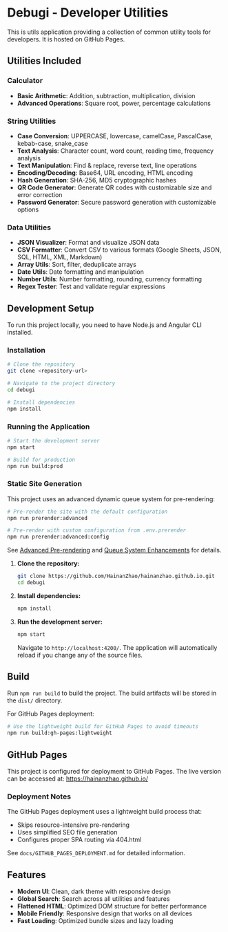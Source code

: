 # Debugi - Developer Utilities

This is utils application providing a collection of common utility tools for developers. It is hosted on GitHub Pages.

## Utilities Included

### Calculator
- **Basic Arithmetic**: Addition, subtraction, multiplication, division
- **Advanced Operations**: Square root, power, percentage calculations

### String Utilities
- **Case Conversion**: UPPERCASE, lowercase, camelCase, PascalCase, kebab-case, snake_case
- **Text Analysis**: Character count, word count, reading time, frequency analysis
- **Text Manipulation**: Find & replace, reverse text, line operations
- **Encoding/Decoding**: Base64, URL encoding, HTML encoding
- **Hash Generation**: SHA-256, MD5 cryptographic hashes
- **QR Code Generator**: Generate QR codes with customizable size and error correction
- **Password Generator**: Secure password generation with customizable options

### Data Utilities
- **JSON Visualizer**: Format and visualize JSON data
- **CSV Formatter**: Convert CSV to various formats (Google Sheets, JSON, SQL, HTML, XML, Markdown)
- **Array Utils**: Sort, filter, deduplicate arrays
- **Date Utils**: Date formatting and manipulation
- **Number Utils**: Number formatting, rounding, currency formatting
- **Regex Tester**: Test and validate regular expressions

## Development Setup

To run this project locally, you need to have Node.js and Angular CLI installed.

### Installation

```bash
# Clone the repository
git clone <repository-url>

# Navigate to the project directory
cd debugi

# Install dependencies
npm install
```

### Running the Application

```bash
# Start the development server
npm start

# Build for production
npm run build:prod
```

### Static Site Generation

This project uses an advanced dynamic queue system for pre-rendering:

```bash
# Pre-render the site with the default configuration
npm run prerender:advanced

# Pre-render with custom configuration from .env.prerender
npm run prerender:advanced:config
```

See [Advanced Pre-rendering](docs/ADVANCED_PRERENDERING.md) and [Queue System Enhancements](docs/QUEUE_SYSTEM_ENHANCEMENTS.md) for details.

1.  **Clone the repository:**
    ```bash
    git clone https://github.com/HainanZhao/hainanzhao.github.io.git
    cd debugi
    ```

2.  **Install dependencies:**
    ```bash
    npm install
    ```

3.  **Run the development server:**
    ```bash
    npm start
    ```
    Navigate to `http://localhost:4200/`. The application will automatically reload if you change any of the source files.

## Build

Run `npm run build` to build the project. The build artifacts will be stored in the `dist/` directory. 

For GitHub Pages deployment:
```bash
# Use the lightweight build for GitHub Pages to avoid timeouts
npm run build:gh-pages:lightweight
```

## GitHub Pages

This project is configured for deployment to GitHub Pages. The live version can be accessed at:
https://hainanzhao.github.io/

### Deployment Notes

The GitHub Pages deployment uses a lightweight build process that:
- Skips resource-intensive pre-rendering
- Uses simplified SEO file generation
- Configures proper SPA routing via 404.html

See `docs/GITHUB_PAGES_DEPLOYMENT.md` for detailed information.

## Features

- **Modern UI**: Clean, dark theme with responsive design
- **Global Search**: Search across all utilities and features
- **Flattened HTML**: Optimized DOM structure for better performance
- **Mobile Friendly**: Responsive design that works on all devices
- **Fast Loading**: Optimized bundle sizes and lazy loading

